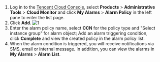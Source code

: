 1. Log in to the [Tencent Cloud Console](https://console.cloud.tencent.com/), select **Products** > **Administrative Tools** > **Cloud Monitor** and click **My Alarms** > **Alarm Policy** in the left pane to enter the list page.
2. Click **Add**.
 ![1](https://main.qcloudimg.com/raw/945bd1d89fedc6f08c20ecc43afcafdf.png)
3. Enter the alarm policy name, select **CCN** for the policy type and "Select instance group" for alarm object;
 Add an alarm triggering condition, click **Complete** and view the created policy in the alarm policy list.
4. When the alarm condition is triggered, you will receive notifications via SMS, email or internal message. In addition, you can view the alarms in **My Alarms** > **Alarm List**.
